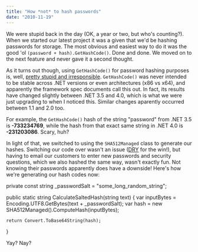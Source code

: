 ```yaml
---
title: "How *not* to hash passwords"
date: "2010-11-19"
---
```


We were stupid back in the day (OK, a year or two, but who's counting?). When we started our latest project it was a given that we'd be hashing passwords for storage. The most obvious and easiest way to do it was the good 'ol `(password + hash).GetHashCode()`. Done and done. We moved on to the next feature and never gave it a second thought.

As it turns out though, using `GetHashCode()` for password hashing purposes is, well, [pretty stupid and irresponsible](http://blogs.msdn.com/b/ericlippert/archive/2005/10/24/do-not-use-string-hashes-for-security-purposes.aspx). `GetHashCode()` was never intended to be stable across .NET versions or even architectures (x86 vs x64), and apparently the framework spec documents call this out. In fact, its results have changed slightly between .NET 3.5 and 4.0, which is what we were just upgrading to when I noticed this. Similar changes aparently occurred between 1.1 and 2.0 too.

For example, the `GetHashCode()` hash of the string "password" from .NET 3.5 is **\-733234769**, while the hash from that exact same string in .NET 4.0 is **\-231203086**. Scary, huh?

In light of that, we switched to using the `SHA512Managed` class to generate our hashes. Switching our code over wasn't an issue ([DRY](http://en.wikipedia.org/wiki/Don't_repeat_yourself) for the win!), but having to email our customers to enter new passwords and security questions, which we also hashed the same way, wasn't exactly fun. Not knowing their passwords apparently does have a downside! Here's how we're generating our hash codes now:

private const string \_passwordSalt = "some\_long\_random\_string";

public static string CalculateSaltedHash(string text)
{
	var inputBytes = Encoding.UTF8.GetBytes(text + \_passwordSalt);
	var hash = new SHA512Managed().ComputeHash(inputBytes);

	return Convert.ToBase64String(hash);
}

Yay? Nay?
